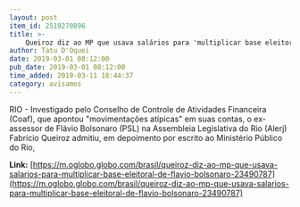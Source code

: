 ```yaml
---
layout: post
item_id: 2519270896
title: >-
    Queiroz diz ao MP que usava salários para 'multiplicar base eleitoral' de Flávio Bolsonaro
author: Tatu D'Oquei
date: 2019-03-01 08:12:00
pub_date: 2019-03-01 08:12:00
time_added: 2019-03-11 18:44:37
category: avisamos
---
```


RIO - Investigado pelo Conselho de Controle de Atividades Financeira (Coaf), que apontou "movimentações atípicas" em suas contas, o ex-assessor de Flávio Bolsonaro (PSL) na Assembleia Legislativa do Rio (Alerj) Fabrício Queiroz admitiu, em depoimento por escrito ao Ministério Público do Rio,

**Link:** [https://m.oglobo.globo.com/brasil/queiroz-diz-ao-mp-que-usava-salarios-para-multiplicar-base-eleitoral-de-flavio-bolsonaro-23490787](https://m.oglobo.globo.com/brasil/queiroz-diz-ao-mp-que-usava-salarios-para-multiplicar-base-eleitoral-de-flavio-bolsonaro-23490787)

